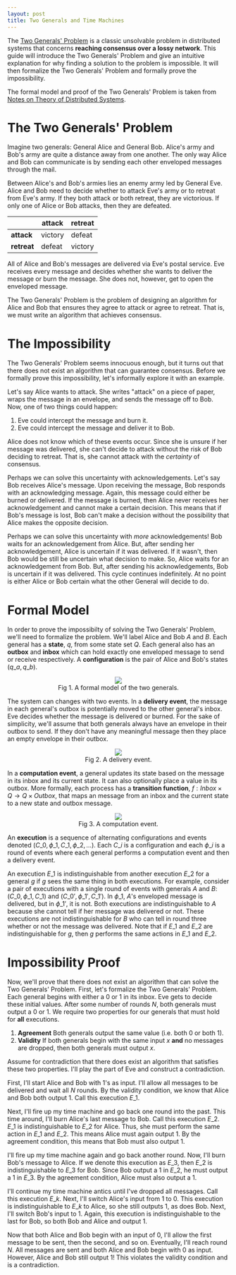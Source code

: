 ```yaml
---
layout: post
title: Two Generals and Time Machines
---
```


The [Two Generals' Problem][wiki] is a classic unsolvable problem in
distributed systems that concerns **reaching consensus over a lossy network**.
This guide will introduce the Two Generals' Problem and give an intuitive
explanation for why finding a solution to the problem is impossible. It will
then formalize the Two Generals' Problem and formally prove the impossibility.

The formal model and proof of the Two Generals' Problem is taken from [Notes on
Theory of Distributed Systems][yale-notes].

# The Two Generals' Problem #
Imagine two generals: General Alice and General Bob. Alice's army and Bob's
army are quite a distance away from one another. The only way Alice and Bob
can communicate is by sending each other enveloped messages through the mail. 

Between Alice's and Bob's armies lies an enemy army led by General Eve. Alice
and Bob need to decide whether to attack Eve's army or to retreat from Eve's
army. If they both attack or both retreat, they are victorious. If only one of
Alice or Bob attacks, then they are defeated.


|             | **attack** | **retreat** |
| ----------- | ---------- | ----------- |
| **attack**  | victory    | defeat      |
| **retreat** | defeat     | victory     |

All of Alice and Bob's messages are delivered via Eve's postal service. Eve
receives every message and decides whether she wants to deliver the message or
burn the message. She does not, however, get to open the enveloped message.

The Two Generals' Problem is the problem of designing an algorithm for Alice
and Bob that ensures they agree to attack or agree to retreat. That is, we must
write an algorithm that achieves consensus. 

# The Impossibility #
The Two Generals' Problem seems innocuous enough, but it turns out that there
does not exist an algorithm that can guarantee consensus. Before we formally
prove this impossibility, let's informally explore it with an example.  

Let's say Alice wants to attack. She writes "attack" on a piece of paper, wraps
the message in an envelope, and sends the message off to Bob. Now, one of two
things could happen:

1. Eve could intercept the message and burn it.
2. Eve could intercept the message and deliver it to Bob.

Alice does not know which of these events occur. Since she is unsure if her
message was delivered, she can't decide to attack without the risk of Bob
deciding to retreat. That is, she cannot attack with the *certainty* of
consensus.

Perhaps we can solve this uncertainty with acknowledgements. Let's say Bob
receives Alice's message. Upon receiving the message, Bob responds with an
acknowledging message. Again, this message could either be burned or delivered.
If the message is burned, then Alice never receives her acknowledgement and
cannot make a certain decision. This means that if Bob's message is lost, Bob
can't make a decision without the possibility that Alice makes the opposite
decision.  

Perhaps we can solve this uncertainty with *more* acknowledgements! Bob waits
for an acknowledgement from Alice. But, after sending her acknowledgement,
Alice is uncertain if it was delivered. If it wasn't, then Bob would be still
be uncertain what decision to make. So, Alice waits for an acknowledgement from
Bob. But, after sending his acknowledgements, Bob is uncertain if it was
delivered. This cycle continues indefinitely. At no point is either Alice or
Bob certain what the other General will decide to do.

# Formal Model #
In order to prove the impossibilty of solving the Two Generals' Problem, we'll
need to formalize the problem. We'll label Alice and Bob $A$ and $B$. Each
general has a **state**, $q$, from some state set $Q$. Each general also has
an **outbox** and **inbox** which can hold exactly one enveloped message to
send or receive respectively. A **configuration** is the pair of Alice and
Bob's states $(q\_a, q\_b)$. 


<center>
  <figure>
    <img src="{{site.url}}/assets/generals/gen1.svg" class="three-quarter">
    <figcaption>
    Fig 1. A formal model of the two generals.
    </figcaption>
  </figure>
</center>

The system can changes with two events. In a **delivery event**, the message in
each general's outbox is potentially moved to the other general's inbox. Eve
decides whether the message is delivered or burned. For the sake of simplicity,
we'll assume that both generals always have an envelope in their outbox to
send. If they don't have any meaningful message then they place an empty
envelope in their outbox.

<center>
  <figure>
    <img src="{{site.url}}/assets/generals/gen2.svg" class="three-quarter">
    <figcaption>
    Fig 2. A delivery event. 
    </figcaption>
  </figure>
</center>

In a **computation event**, a general updates its state based on the message in
its inbox and its current state. It can also optionally place a value in its
outbox. More formally, each process has a **transition function**, $f: Inbox
\times Q \rightarrow Q \times Outbox$, that maps an message from an inbox and
the current state to a new state and outbox message.

<center>
  <figure>
    <img src="{{site.url}}/assets/generals/gen3.svg" class="three-quarter">
    <figcaption>
    Fig 3. A computation event.
    </figcaption>
  </figure>
</center>

An **execution** is a sequence of alternating configurations and events denoted
$(C\_0, \phi\_1, C\_1, \phi\_2, \ldots)$. Each $C\_i$ is a configuration and
each $\phi\_i$ is a round of events where each general performs a computation
event and then a delivery event.

An execution $E\_1$ is indistinguishable from another execution $E\_2$ for a
general $g$ if $g$ sees the same thing in both executions. For example,
consider a pair of executions with a single round of events with generals $A$ and $B$:
$(C\_0, \phi\_1, C\_1)$ and $(C\_0', \phi\_1', C\_1')$. In $\phi\_1$, $A$'s
enveloped message is delivered, but in $\phi\_1'$, it is not. Both executions
are indistinguishable to $A$ because she cannot tell if her message was
delivered or not. These executions are not indistinguishable for $B$ who can
tell in round three whether or not the message was delivered. Note that if
$E\_1$ and $E\_2$ are indistinguishable for $g$, then $g$ performs the same
actions in $E\_1$ and $E\_2$.

# Impossibility Proof #
Now, we'll prove that there does not exist an algorithm that can solve the Two
Generals' Problem. First, let's formalize the Two Generals' Problem. Each
general begins with either a 0 or 1 in its inbox. Eve gets to decide these
initial values. After some number of rounds $N$, both generals must output a 0
or 1. We require two properties for our generals that must hold for **all**
executions.

1. **Agreement** Both generals output the same value (i.e. both 0 or both 1).
2. **Validity** If both generals begin with the same input $x$ **and** no
   messages are dropped, then both generals must output $x$.

Assume for contradiction that there does exist an algorithm that satisfies
these two properties. I'll play the part of Eve and construct a contradiction. 

First, I'll start Alice and Bob with 1's as input. I'll allow all messages to
be delivered and wait all $N$ rounds. By the validity condition, we know that
Alice and Bob both output 1. Call this execution $E\_1$.

Next, I'll fire up my time machine and go back one round into the past. This
time around, I'll burn Alice's last message to Bob. Call this execution $E\_2$.
$E\_1$ is indistinguishable to $E\_2$ for Alice. Thus, she must perform the
same action in $E\_1$ and $E\_2$. This means Alice must again output 1. By the
agreement condition, this means that Bob must also output 1.

I'll fire up my time machine again and go back another round. Now, I'll burn
Bob's message to Alice. If we denote this execution as $E\_3$, then $E\_2$ is
indistinguishable to $E\_3$ for Bob. Since Bob output a 1 in $E\_2$, he must
output a 1 in $E\_3$. By the agreement condition, Alice must also output a 1. 

I'll continue my time machine antics until I've dropped all messages. Call this
execution $E\_k$. Next, I'll switch Alice's input from 1 to 0. This execution
is indistinguishable to $E\_k$ to Alice, so she still outputs 1, as does Bob.
Next, I'll switch Bob's input to 1. Again, this execution is indistinguishable
to the last for Bob, so both Bob and Alice and output 1. 

Now that both Alice and Bob begin with an input of 0, I'll allow the first
message to be sent, then the second, and so on. Eventually, I'll reach round
$N$. All messages are sent and both Alice and Bob begin with 0 as input.
However, Alice and Bob still output 1! This violates the validity condition and
is a contradiction.

[wiki]:       http://en.wikipedia.org/wiki/Two_Generals'_Problem
[yale-notes]: http://cs-www.cs.yale.edu/homes/aspnes/classes/465/notes.pdf

<script type="text/javascript" src="http://cdn.mathjax.org/mathjax/latest/MathJax.js?config=TeX-AMS-MML_HTMLorMML"></script>
<script type="text/javascript">
MathJax.Hub.Config({
    tex2jax: {
        inlineMath: [['$','$'], ['$','$']],
        processEscapes: true
    }
});
</script>
